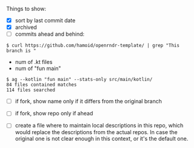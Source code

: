 Things to show:

- [x] sort by last commit date
- [x] archived
- [ ] commits ahead and behind:

```
$ curl https://github.com/hamoid/openrndr-template/ | grep "This branch is "
```

- num of .kt files
- num of "fun main"

```
$ ag --kotlin "fun main" --stats-only src/main/kotlin/
84 files contained matches
114 files searched
```

- [ ] if fork, show name only if it differs from the original branch
- [ ] if fork, show repo only if ahead
- [ ] create a file where to maintain local descriptions in this repo, which would replace
  the descriptions from the actual repos. In case the original one is not clear enough
  in this context, or it's the default one.

